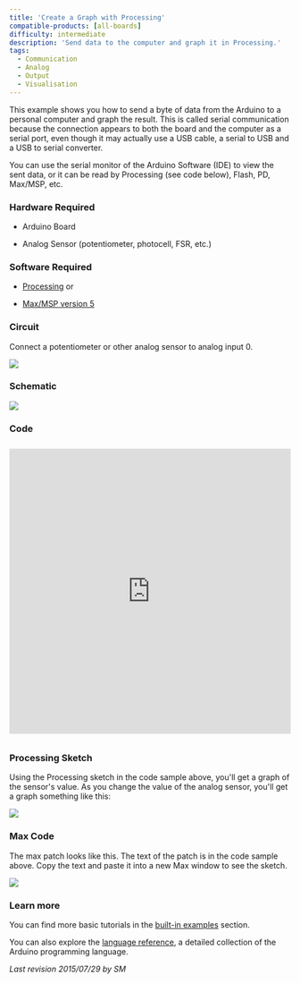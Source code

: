 ```yaml
---
title: 'Create a Graph with Processing'
compatible-products: [all-boards]
difficulty: intermediate
description: 'Send data to the computer and graph it in Processing.'
tags:
  - Communication
  - Analog
  - Output
  - Visualisation
---
```


This example shows you how to send a byte of data from the Arduino to a personal computer and graph the result. This is called serial communication because the connection appears to both the board and the computer as a serial port, even though it may actually use a USB cable, a serial to USB and a USB to serial converter.

You can use the serial monitor of the Arduino Software (IDE) to view the sent data, or it can be read by Processing (see code below), Flash, PD, Max/MSP, etc.

### Hardware Required

- Arduino Board

- Analog Sensor (potentiometer, photocell, FSR, etc.)

### Software Required

- [Processing](http://www.processing.org) or

- [Max/MSP version 5](https://cycling74.com/downloads/older/)

### Circuit

Connect a potentiometer or other analog sensor to analog input 0.


![](assets/circuit.png)


### Schematic


![](assets/schematic.png)

### Code

<iframe src='https://create.arduino.cc/example/builtin/04.Communication%5CGraph/Graph/preview?embed&snippet' style='height:510px;width:100%;margin:10px 0' frameborder='0'></iframe>

### Processing Sketch

Using the Processing sketch in the code sample above, you'll get a graph of the sensor's value. As you change the value of the analog sensor, you'll get a graph something like this:

![](assets/graph-output.png)

### Max Code

The max patch looks like this.  The text of the patch is in the code sample above.  Copy the text and paste it into a new Max window to see the sketch.

![](assets/max-graph.png)

### Learn more

You can find more basic tutorials in the [built-in examples](/built-in-examples) section.

You can also explore the [language reference](https://www.arduino.cc/reference/en/), a detailed collection of the Arduino programming language.

*Last revision 2015/07/29 by SM*